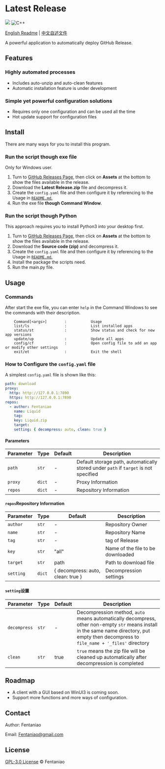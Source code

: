 # Latest Release

<p>
    <img src="https://img.shields.io/github/v/release/fentaniao/Latest--Release?&color=blue&logo=hack-the-box)" />
    <img alt="C++" src="https://img.shields.io/badge/-Python-9f62a5?style=flat&logo=python&logoColor=white" />
<!--    <img alt="C#" src="https://img.shields.io/badge/-C_Sharp-9f62a5?style=flat&logo=csharp&logoColor=white" />
    <img alt="WinUI_3" src="https://img.shields.io/badge/-WinUI_3-9f62a5?style=flat&logo=windows&logoColor=white" />-->
</p>

[English Readme](https://github.com/Fentaniao/Latest-Release/blob/main/README.md) | [中文自述文件](https://github.com/Fentaniao/Latest-Release/blob/main/README_zh.md)

A powerful application to automatically deploy GitHub Release.

## Features

### Highly automated processes

- Includes auto-unzip and auto-clean features
- Automatic installation feature is under development

### Simple yet powerful configuration solutions

- Requires only one configuration and can be used all the time
- Hot update support for configuration files

## Install
There are many ways for you to install this program.

### Run the script though exe file

Only for Windows user.

1. Turn to [GitHub Releases Page](https://github.com/Fentaniao/Latest-Release/releases), then click on **Assets** at the bottom to show the files available in the release.
2. Download the **Latest Release.zip** file and decompress it.
3. Create the `config.yaml` file and then configure it by referencing to the Usage in [`README.md`.](https://github.com/Fentaniao/Latest-Release/blob/main/README.md)
4. Run the exe file **though Command Window**.

### Run the script though Python

This approach requires you to install Python3 into your desktop first.

1. Turn to [GitHub Releases Page](https://github.com/Fentaniao/Latest-Release/releases), then click on **Assets** at the bottom to show the files available in the release.
2. Download the **Source code (zip)** and decompress it.
3. Create the `config.yaml` file and then configure it by referencing to the Usage in [`README.md`.](https://github.com/Fentaniao/Latest-Release/blob/main/README.md)
4. Install the package the scripts need.
5. Run the main.py file.

## Usage

### Commands

After start the exe file, you can enter `help` in the Command Windows to see the commands with their description.

```
    Command[<args>]        :           Usage
    list/ls                :           List installed apps
    status/st              :           Show status and check for new app versions
    update/up              :           Update all apps
    config/cf              :           Open config file to add an app or modify other settings
    exit/et                :           Exit the shell
```

### How to Configure the `config.yaml` file

A simplest `config.yaml` file is shown like this:

```yaml
path: download
proxy:
  http: http://127.0.0.1:7890
  https: http://127.0.0.1:7890
repos:
  - author: Fentaniao
    name: Liquid
    tag: 
    key: Liquid.zip
    target: 
    setting: { decompress: auto, clean: true }
```

#### Parameters

| Parameter | Type | Default | Description                                    |
| ------ | -------- | ------ | ------------------------------------------------ |
| `path` | `str` | -      | Default storage path, automatically stored under `path` if `target` is not specified |
| `proxy` | `dict` | -      | Proxy Information |
| `repos` | `dict` | -      | Repository Information |

#### `repos`Repository Information

| Parameter  | Type | Default | Description |
| ------------ | -------- | ------ | ---------- |
| `author` | `str` | -      | Repository Owner |
| `name` | `str` | -      | Repository Name |
| `tag` | `str` | -                                   | tag of Release |
| `key` | `str` | "all"      | Name of the file to be downloaded |
| `target` | `str` | path      | Path to download file |
| `setting` | `dict` | { decompress: auto, clean: true }      | Decompression settings |

#### `setting`设置

| Parameter  | Type | Default | Description |
| ------------ | -------- | ------ | ---------- |
| `decompress` | `str` | -      | Decompression method, `auto` means automatically decompress, other non-empty `str` means install in the same name directory, put empty then decompress to `file_name + '_files'` directory |
| `clean` | `str` | true      | `true` means the zip file will be cleaned up automatically after decompression is completed |

## Roadmap

- A client with a GUI based on WinUI3 is coming soon.
- Support more functions and more ways of configuration.

## Contact

Author: Fentaniao

Email: [Fentaniao@gmail.com](mailto:Fentaniao@gmail.com)

## License

[GPL-3.0 License](https://github.com/Fentaniao/Latest-Release/blob/main/LICENSE) © Fentaniao
